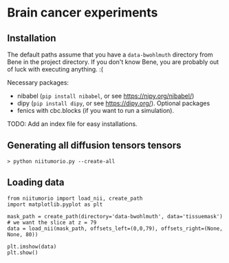 # Brain cancer experiments 

## Installation

The default paths assume that you have a `data-bwohlmuth` directory from Bene in the project directory.
If you don't know Bene, you are probably out of luck with executing anything. :(

Necessary packages:
- nibabel (`pip install nibabel`, or see https://nipy.org/nibabel/)
- dipy (`pip install dipy`, or see https://dipy.org/).
Optional packages
- fenics with cbc.blocks (if you want to run a simulation).

TODO: Add an index file for easy installations.

## Generating all diffusion tensors tensors

```
> python niitumorio.py --create-all 
```

## Loading data 

```
from niitumorio import load_nii, create_path
import matplotlib.pyplot as plt

mask_path = create_path(directory='data-bwohlmuth', data='tissuemask')
# we want the slice at z = 79 
data = load_nii(mask_path, offsets_left=(0,0,79), offsets_right=(None, None, 80))

plt.imshow(data)
plt.show()
```